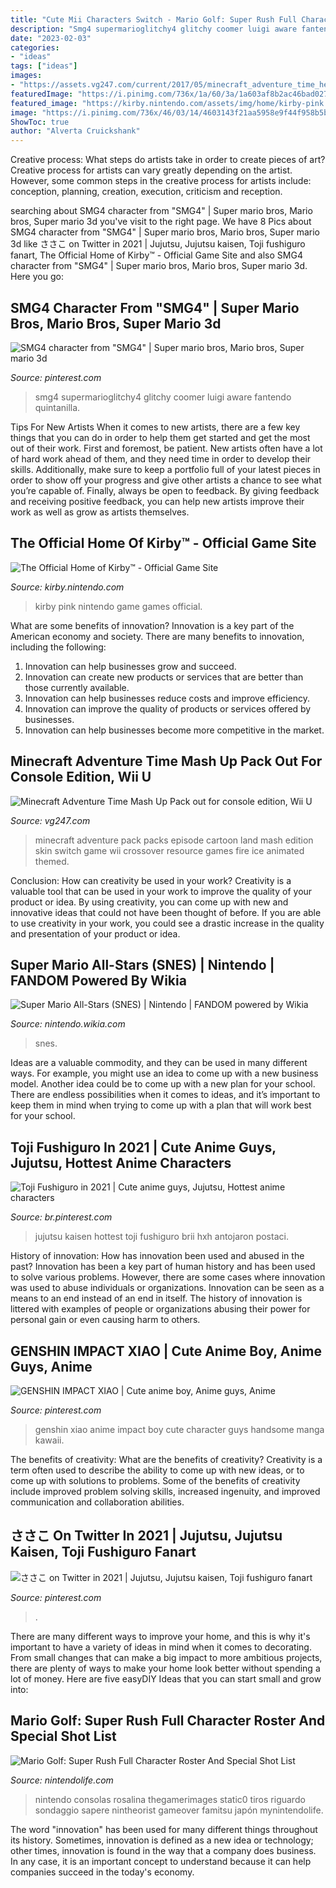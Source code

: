 ```yaml
---
title: "Cute Mii Characters Switch - Mario Golf: Super Rush Full Character Roster And Special Shot List"
description: "Smg4 supermarioglitchy4 glitchy coomer luigi aware fantendo quintanilla"
date: "2023-02-03"
categories:
- "ideas"
tags: ["ideas"]
images:
- "https://assets.vg247.com/current/2017/05/minecraft_adventure_time_header.jpg"
featuredImage: "https://i.pinimg.com/736x/1a/60/3a/1a603af8b2ac46bad027685b69e24ef1.jpg"
featured_image: "https://kirby.nintendo.com/assets/img/home/kirby-pink.png"
image: "https://i.pinimg.com/736x/46/03/14/4603143f21aa5958e9f44f958b5b67b5.jpg"
ShowToc: true
author: "Alverta Cruickshank"
---
```



Creative process: What steps do artists take in order to create pieces of art?
Creative process for artists can vary greatly depending on the artist. However, some common steps in the creative process for artists include: conception, planning, creation, execution, criticism and reception.

	

		
searching about SMG4 character from &quot;SMG4&quot; | Super mario bros, Mario bros, Super mario 3d you've visit to the right page. We have 8 Pics about SMG4 character from &quot;SMG4&quot; | Super mario bros, Mario bros, Super mario 3d like ささこ on Twitter in 2021 | Jujutsu, Jujutsu kaisen, Toji fushiguro fanart, The Official Home of Kirby™ - Official Game Site and also SMG4 character from &quot;SMG4&quot; | Super mario bros, Mario bros, Super mario 3d. Here you go:
		
    
## SMG4 Character From &quot;SMG4&quot; | Super Mario Bros, Mario Bros, Super Mario 3d

<img loading=lazy src="https://i.pinimg.com/736x/9c/4c/d1/9c4cd1d63c0c7f9dc1cc64863d7a0232.jpg" onerror="this.onerror=null;this.src='https://tse2.mm.bing.net/th?id=OIP.oBsfJ7Cq7J_Kx29XPBblmwAAAA&amp;pid=15.1';" alt="SMG4 character from &quot;SMG4&quot; | Super mario bros, Mario bros, Super mario 3d">

_Source: pinterest.com_

>smg4 supermarioglitchy4 glitchy coomer luigi aware fantendo quintanilla. 

	

Tips For New Artists
When it comes to new artists, there are a few key things that you can do in order to help them get started and get the most out of their work. First and foremost, be patient. New artists often have a lot of hard work ahead of them, and they need time in order to develop their skills. Additionally, make sure to keep a portfolio full of your latest pieces in order to show off your progress and give other artists a chance to see what you’re capable of. Finally, always be open to feedback. By giving feedback and receiving positive feedback, you can help new artists improve their work as well as grow as artists themselves.

    
## The Official Home Of Kirby™ - Official Game Site

<img loading=lazy src="https://kirby.nintendo.com/assets/img/home/kirby-pink.png" onerror="this.onerror=null;this.src='https://tse1.mm.bing.net/th?id=OIP.vGTSwtEWzNNmAq9SQKtydAHaIG&amp;pid=15.1';" alt="The Official Home of Kirby™ - Official Game Site">

_Source: kirby.nintendo.com_

>kirby pink nintendo game games official. 

	

What are some benefits of innovation?
Innovation is a key part of the American economy and society. There are many benefits to innovation, including the following: 
1. Innovation can help businesses grow and succeed. 
2. Innovation can create new products or services that are better than those currently available. 
3. Innovation can help businesses reduce costs and improve efficiency. 
4. Innovation can improve the quality of products or services offered by businesses. 
5. Innovation can help businesses become more competitive in the market.

    
## Minecraft Adventure Time Mash Up Pack Out For Console Edition, Wii U

<img loading=lazy src="https://assets.vg247.com/current/2017/05/minecraft_adventure_time_header.jpg" onerror="this.onerror=null;this.src='https://tse1.mm.bing.net/th?id=OIP.bK4uDGfHJLoKMsl68R8rBgHaEY&amp;pid=15.1';" alt="Minecraft Adventure Time Mash Up Pack out for console edition, Wii U">

_Source: vg247.com_

>minecraft adventure pack packs episode cartoon land mash edition skin switch game wii crossover resource games fire ice animated themed. 

	

Conclusion: How can creativity be used in your work?
Creativity is a valuable tool that can be used in your work to improve the quality of your product or idea. By using creativity, you can come up with new and innovative ideas that could not have been thought of before. If you are able to use creativity in your work, you could see a drastic increase in the quality and presentation of your product or idea.

    
## Super Mario All-Stars (SNES) | Nintendo | FANDOM Powered By Wikia

<img loading=lazy src="http://vignette4.wikia.nocookie.net/nintendo/images/d/da/Super_Mario_All-Stars_%28NA%29.png/revision/latest/scale-to-width-down/2000?cb=20120528182243&amp;path-prefix=en" onerror="this.onerror=null;this.src='https://tse3.mm.bing.net/th?id=OIP.ZmBkRJrJjtcrdDlzmi33TgHaFb&amp;pid=15.1';" alt="Super Mario All-Stars (SNES) | Nintendo | FANDOM powered by Wikia">

_Source: nintendo.wikia.com_

>snes. 

	

Ideas are a valuable commodity, and they can be used in many different ways. For example, you might use an idea to come up with a new business model. Another idea could be to come up with a new plan for your school. There are endless possibilities when it comes to ideas, and it’s important to keep them in mind when trying to come up with a plan that will work best for your school.

    
## Toji Fushiguro In 2021 | Cute Anime Guys, Jujutsu, Hottest Anime Characters

<img loading=lazy src="https://i.pinimg.com/736x/1a/60/3a/1a603af8b2ac46bad027685b69e24ef1.jpg" onerror="this.onerror=null;this.src='https://tse1.mm.bing.net/th?id=OIP.toWZKD-6rkavq56439SLXwHaKb&amp;pid=15.1';" alt="Toji Fushiguro in 2021 | Cute anime guys, Jujutsu, Hottest anime characters">

_Source: br.pinterest.com_

>jujutsu kaisen hottest toji fushiguro brii hxh antojaron postaci. 

	

History of innovation: How has innovation been used and abused in the past?
Innovation has been a key part of human history and has been used to solve various problems. However, there are some cases where innovation was used to abuse individuals or organizations. Innovation can be seen as a means to an end instead of an end in itself. The history of innovation is littered with examples of people or organizations abusing their power for personal gain or even causing harm to others.

    
## GENSHIN IMPACT XIAO | Cute Anime Boy, Anime Guys, Anime

<img loading=lazy src="https://i.pinimg.com/736x/46/03/14/4603143f21aa5958e9f44f958b5b67b5.jpg" onerror="this.onerror=null;this.src='https://tse2.mm.bing.net/th?id=OIP.gkepSe78vF8BqUFMeoIN9wHaKe&amp;pid=15.1';" alt="GENSHIN IMPACT XIAO | Cute anime boy, Anime guys, Anime">

_Source: pinterest.com_

>genshin xiao anime impact boy cute character guys handsome manga kawaii. 

	

The benefits of creativity: What are the benefits of creativity?
Creativity is a term often used to describe the ability to come up with new ideas, or to come up with solutions to problems. Some of the benefits of creativity include improved problem solving skills, increased ingenuity, and improved communication and collaboration abilities.

    
## ささこ On Twitter In 2021 | Jujutsu, Jujutsu Kaisen, Toji Fushiguro Fanart

<img loading=lazy src="https://i.pinimg.com/736x/ba/dd/32/badd32c6d86c1af50c7629af2ab2c81c.jpg" onerror="this.onerror=null;this.src='https://tse4.mm.bing.net/th?id=OIP.6kzLW6C9W1f84klx4YGJ0QHaNj&amp;pid=15.1';" alt="ささこ on Twitter in 2021 | Jujutsu, Jujutsu kaisen, Toji fushiguro fanart">

_Source: pinterest.com_

>. 

	

There are many different ways to improve your home, and this is why it's important to have a variety of ideas in mind when it comes to decorating. From small changes that can make a big impact to more ambitious projects, there are plenty of ways to make your home look better without spending a lot of money. Here are five easyDIY Ideas that you can start small and grow into: 

    
## Mario Golf: Super Rush Full Character Roster And Special Shot List

<img loading=lazy src="https://images.nintendolife.com/47dba7fe52e05/mario-golf-super-rush.original.jpg" onerror="this.onerror=null;this.src='https://tse1.mm.bing.net/th?id=OIP.0QSvdOMFzbGPKxehGFYQ_wHaEK&amp;pid=15.1';" alt="Mario Golf: Super Rush Full Character Roster And Special Shot List">

_Source: nintendolife.com_

>nintendo consolas rosalina thegamerimages static0 tiros riguardo sondaggio sapere nintheorist gameover famitsu japón mynintendolife. 

	

The word "innovation" has been used for many different things throughout its history. Sometimes, innovation is defined as a new idea or technology; other times, innovation is found in the way that a company does business. In any case, it is an important concept to understand because it can help companies succeed in the today's economy.

